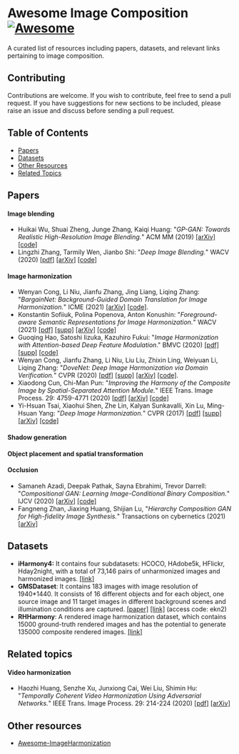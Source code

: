 # Awesome Image Composition  [![Awesome](https://cdn.rawgit.com/sindresorhus/awesome/d7305f38d29fed78fa85652e3a63e154dd8e8829/media/badge.svg)](https://github.com/sindresorhus/awesome)

A curated list of resources including papers, datasets, and relevant links pertaining to image composition.

## Contributing

Contributions are welcome.  If you wish to contribute, feel free to send a pull request. If you have suggestions for new sections to be included, please raise an issue and discuss before sending a pull request.

## Table of Contents
+ [Papers](#Papers)
+ [Datasets](#Datasets)
+ [Other Resources](#Other-resources)
+ [Related Topics](#Related-topics)


## Papers

#### Image blending
+ Huikai Wu, Shuai Zheng, Junge Zhang, Kaiqi Huang: "*GP-GAN: Towards Realistic High-Resolution Image Blending.*" ACM MM (2019) [[arXiv]](https://arxiv.org/pdf/1703.07195.pdf) [[code]](https://github.com/wuhuikai/GP-GAN)
+ Lingzhi Zhang, Tarmily Wen, Jianbo Shi: "*Deep Image Blending.*" WACV (2020) [[pdf]](https://openaccess.thecvf.com/content_WACV_2020/papers/Zhang_Deep_Image_Blending_WACV_2020_paper.pdf) [[arXiv]](https://arxiv.org/pdf/1910.11495.pdf) [[code]](https://github.com/owenzlz/DeepImageBlending) 

#### Image harmonization
+ Wenyan Cong, Li Niu, Jianfu Zhang,  Jing Liang, Liqing Zhang: "*BargainNet: Background-Guided Domain Translation for Image Harmonization.*" ICME (2021) [[arXiv]](https://arxiv.org/abs/2009.09169) [[code]](https://github.com/bcmi/BargainNet).
+ Konstantin Sofiiuk, Polina Popenova, Anton Konushin: "*Foreground-aware Semantic Representations for Image Harmonization.*" WACV (2021) [[pdf]](https://openaccess.thecvf.com/content/WACV2021/papers/Sofiiuk_Foreground-Aware_Semantic_Representations_for_Image_Harmonization_WACV_2021_paper.pdf) [[supp]](https://openaccess.thecvf.com/content/WACV2021/supplemental/Sofiiuk_Foreground-Aware_Semantic_Representations_WACV_2021_supplemental.zip)  [[arXiv]](https://arxiv.org/abs/2006.00809) [[code]](https://github.com/saic-vul/image_harmonization)
+ Guoqing Hao, Satoshi Iizuka, Kazuhiro Fukui: "*Image Harmonization with Attention-based Deep Feature Modulation*." BMVC (2020) [[pdf]](https://www.bmvc2020-conference.com/assets/papers/0121.pdf) [[supp]](https://www.bmvc2020-conference.com/assets/supp/0121_supp.zip) [[code]](https://github.com/Dominoer/bmvc2020_image_harmonization)
+ Wenyan Cong, Jianfu Zhang, Li Niu, Liu Liu, Zhixin Ling, Weiyuan Li, Liqing Zhang: "*DoveNet: Deep Image Harmonization via Domain Verification.*" CVPR (2020) [[pdf]](https://openaccess.thecvf.com/content_CVPR_2020/papers/Cong_DoveNet_Deep_Image_Harmonization_via_Domain_Verification_CVPR_2020_paper.pdf) [[supp]](https://openaccess.thecvf.com/content_CVPR_2020/supplemental/Cong_DoveNet_Deep_Image_CVPR_2020_supplemental.pdf) [[arXiv]](https://arxiv.org/abs/1911.13239) [[code]](https://github.com/bcmi/Image_Harmonization_Datasets/tree/master/DoveNet).
+ Xiaodong Cun, Chi-Man Pun: "*Improving the Harmony of the Composite Image by Spatial-Separated Attention Module.*" IEEE Trans. Image Process. 29: 4759-4771 (2020) [[pdf]](https://ieeexplore.ieee.org/stamp/stamp.jsp?tp=&arnumber=9018370) [[arXiv]](https://arxiv.org/abs/1907.06406) [[code]](https://github.com/vinthony/s2am)
+ Yi-Hsuan Tsai, Xiaohui Shen, Zhe Lin, Kalyan Sunkavalli, Xin Lu, Ming-Hsuan Yang: "*Deep Image Harmonization.*" CVPR (2017) [[pdf]](http://openaccess.thecvf.com/content_cvpr_2017/papers/Tsai_Deep_Image_Harmonization_CVPR_2017_paper.pdf) [[supp]](http://vllab.ucmerced.edu/ytsai/CVPR17/cvpr17_harmonization_supp.pdf) [[arXiv]](https://arxiv.org/abs/1703.00069) [[code]](https://github.com/wasidennis/DeepHarmonization)

#### Shadow generation


#### Object placement and spatial transformation


#### Occlusion
+ Samaneh Azadi, Deepak Pathak, Sayna Ebrahimi, Trevor Darrell: "*Compositional GAN: Learning Image-Conditional Binary Composition.*" IJCV (2020) [[arXiv]](https://arxiv.org/pdf/1807.07560.pdf) [[code]](https://github.com/azadis/CompositionalGAN)
+ Fangneng Zhan, Jiaxing Huang, Shijian Lu, "*Hierarchy Composition GAN for High-fidelity Image Synthesis.*" Transactions on cybernetics (2021) [[arXiv]](https://arxiv.org/pdf/1905.04693.pdf)

## Datasets
+ **iHarmony4:**  It contains four subdatasets: HCOCO, HAdobe5k,	HFlickr, Hday2night, with a total of 73,146 pairs of unharmonized images and harmonized images. [[link]](https://github.com/bcmi/Image_Harmonization_Datasets)
+ **GMSDataset**: It contains 183 images with image resolution of 1940*1440. It consists of 16 different objects and for each object, one source image and 11 target images in different background scenes and illumination conditions are captured. [[paper]]() [[link]](https://pan.baidu.com/s/141bLd3kjw8I4L7vUhYiEnQ) (access code: ekn2)
+ **RHHarmony**: A rendered image harmonization dataset, which contains 15000 ground-truth rendered images and has the potential to generate 135000 composite rendered images. [[link]](https://github.com/bcmi/Rendered_Image_Harmonization_Datasets)

## Related topics

#### Video harmonization
+ Haozhi Huang, Senzhe Xu, Junxiong Cai, Wei Liu, Shimin Hu: "*Temporally Coherent Video Harmonization Using Adversarial Networks.*" IEEE Trans. Image Process. 29: 214-224 (2020) [[pdf]](https://ieeexplore.ieee.org/stamp/stamp.jsp?tp=&arnumber=8765343) [[arXiv]](https://arxiv.org/abs/1809.01372) 

## Other resources

+ [Awesome-ImageHarmonization](https://github.com/subeeshvasu/Awesome-ImageHarmonization)

